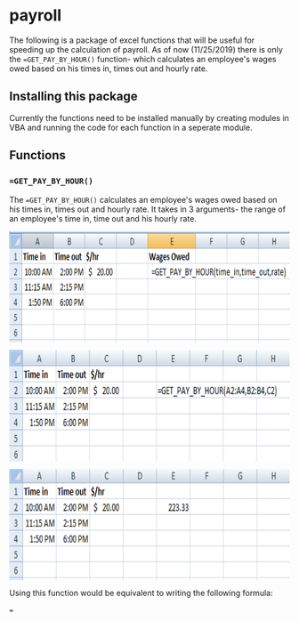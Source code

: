 # payroll

The following is a package of excel functions that will be useful for speeding up the calculation of payroll. As of now (11/25/2019) there is only the `=GET_PAY_BY_HOUR()` function- which calculates an employee's wages owed based on his times in, times out and hourly rate.

## Installing this package

Currently the functions need to be installed manually by creating modules in VBA and running the code for each function in a seperate module.

## Functions

### `=GET_PAY_BY_HOUR()`

The `=GET_PAY_BY_HOUR()` calculates an employee's wages owed based on his times in, times out and hourly rate. It takes in 3 arguments- the range of an employee's time in, time out and his hourly rate.


<a href='https://github.com/benyamindsmith/payroll/tree/master/'><img src='	Capture_1.PNG' align="center" height="200" /></a>

<a href='https://github.com/benyamindsmith/payroll/tree/master/'><img src='	Capture.PNG' align="center" height="200" /></a>

<a href='https://github.com/benyamindsmith/payroll/tree/master/'><img src='	Capture2.PNG' align="center" height="200" /></a>

Using this function would be equivalent to writing the following formula:

```VBA
=
```
